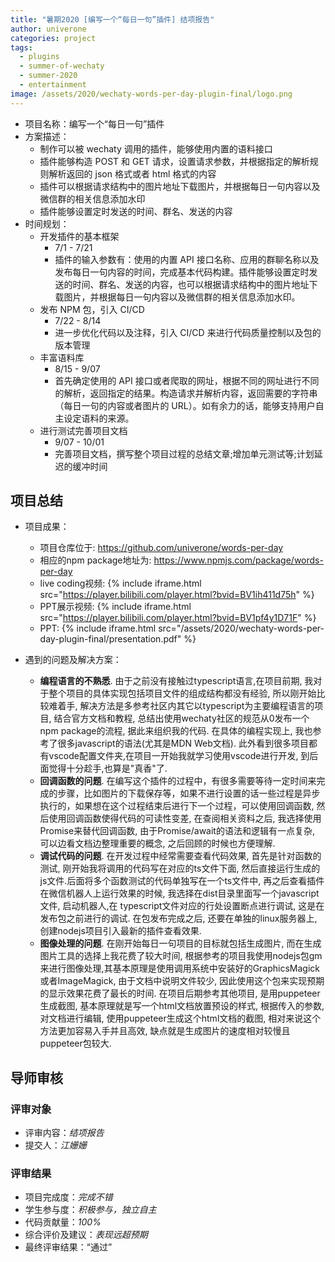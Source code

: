 ```yaml
---
title: "暑期2020 [编写一个“每日一句”插件] 结项报告"
author: univerone
categories: project
tags:
  - plugins
  - summer-of-wechaty
  - summer-2020
  - entertainment
image: /assets/2020/wechaty-words-per-day-plugin-final/logo.png
---
```


- 项目名称：编写一个“每日一句”插件
- 方案描述：
  - 制作可以被 wechaty 调用的插件，能够使用内置的语料接口
  - 插件能够构造 POST 和 GET 请求，设置请求参数，并根据指定的解析规则解析返回的 json 格式或者 html 格式的内容
  - 插件可以根据请求结构中的图片地址下载图片，并根据每日一句内容以及微信群的相关信息添加水印
  - 插件能够设置定时发送的时间、群名、发送的内容
- 时间规划：
  - 开发插件的基本框架
    - 7/1 - 7/21
    - 插件的输入参数有：使用的内置 API 接口名称、应用的群聊名称以及发布每日一句内容的时间，完成基本代码构建。插件能够设置定时发送的时间、群名、发送的内容，也可以根据请求结构中的图片地址下载图片，并根据每日一句内容以及微信群的相关信息添加水印。
  - 发布 NPM 包，引入 CI/CD
    - 7/22 - 8/14
    - 进一步优化代码以及注释，引入 CI/CD 来进行代码质量控制以及包的版本管理
  - 丰富语料库
    - 8/15 - 9/07
    - 首先确定使用的 API 接口或者爬取的网址，根据不同的网址进行不同的解析，返回指定的结果。构造请求并解析内容，返回需要的字符串（每日一句的内容或者图片的 URL）。如有余力的话，能够支持用户自主设定语料的来源。
  - 进行测试完善项目文档
    - 9/07 - 10/01
    - 完善项目文档，撰写整个项目过程的总结文章;增加单元测试等;计划延迟的缓冲时间

## 项目总结

- 项目成果：
  - 项目仓库位于: <https://github.com/univerone/words-per-day>
  - 相应的npm package地址为: <https://www.npmjs.com/package/words-per-day>
  - live coding视频:
  {% include iframe.html src="https://player.bilibili.com/player.html?bvid=BV1ih411d75h" %}
  - PPT展示视频:
  {% include iframe.html src="https://player.bilibili.com/player.html?bvid=BV1pf4y1D71F" %}
  - PPT:
  {% include iframe.html src="/assets/2020/wechaty-words-per-day-plugin-final/presentation.pdf" %}

- 遇到的问题及解决方案：
  - **编程语言的不熟悉**. 由于之前没有接触过typescript语言,在项目前期, 我对于整个项目的具体实现包括项目文件的组成结构都没有经验, 所以刚开始比较难着手, 解决方法是多参考社区内其它以typescript为主要编程语言的项目, 结合官方文档和教程, 总结出使用wechaty社区的规范从0发布一个npm package的流程, 据此来组织我的代码. 在具体的编程实现上, 我也参考了很多javascript的语法(尤其是MDN Web文档). 此外看到很多项目都有vscode配置文件夹,在项目一开始我就学习使用vscode进行开发, 到后面觉得十分趁手,也算是"真香"了.
  - **回调函数的问题**. 在编写这个插件的过程中，有很多需要等待一定时间来完成的步骤，比如图片的下载保存等，如果不进行设置的话一些过程是异步执行的，如果想在这个过程结束后进行下一个过程，可以使用回调函数, 然后使用回调函数使得代码的可读性变差, 在查阅相关资料之后, 我选择使用Promise来替代回调函数,  由于Promise/await的语法和逻辑有一点复杂, 可以边看文档边整理重要的概念, 之后回顾的时候也方便理解.
  - **调试代码的问题**. 在开发过程中经常需要查看代码效果, 首先是针对函数的测试, 刚开始我将调用的代码写在对应的ts文件下面, 然后直接运行生成的js文件.后面将多个函数测试的代码单独写在一个ts文件中,  再之后查看插件在微信机器人上运行效果的时候, 我选择在dist目录里面写一个javascript文件, 启动机器人,在 typescript文件对应的行处设置断点进行调试, 这是在发布包之前进行的调试. 在包发布完成之后, 还要在单独的linux服务器上, 创建nodejs项目引入最新的插件查看效果.
  - **图像处理的问题**. 在刚开始每日一句项目的目标就包括生成图片, 而在生成图片工具的选择上我花费了较大时间, 根据参考的项目我使用nodejs包gm来进行图像处理,其基本原理是使用调用系统中安装好的GraphicsMagick或者ImageMagick, 由于文档中说明文件较少, 因此使用这个包来实现预期的显示效果花费了最长的时间. 在项目后期参考其他项目, 是用puppeteer生成截图, 基本原理就是写一个html文档放置预设的样式, 根据传入的参数, 对文档进行编辑, 使用puppeteer生成这个html文档的截图, 相对来说这个方法更加容易入手并且高效, 缺点就是生成图片的速度相对较慢且puppeteer包较大.

## 导师审核

### 评审对象

- 评审内容：*结项报告*
- 提交人：*江姗姗*

### 评审结果

- 项目完成度：*完成不错*
- 学生参与度：*积极参与，独立自主*
- 代码贡献量：*100%*
- 综合评价及建议：*表现远超预期*
- 最终评审结果：“通过”
